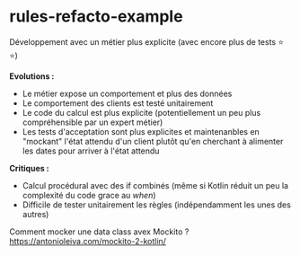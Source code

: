 # rules-refacto-example

Développement avec un métier plus explicite (avec encore plus de tests :star: :star:)

**Evolutions :**
* Le métier expose un comportement et plus des données
* Le comportement des clients est testé unitairement  
* Le code du calcul est plus explicite (potentiellement un peu plus compréhensible par un expert métier)
* Les tests d'acceptation sont plus explicites et maintenanbles en "mockant" l'état attendu d'un client plutôt qu'en cherchant à alimenter les dates pour arriver à l'état attendu

**Critiques :**
* Calcul procédural avec des if combinés (même si Kotlin réduit un peu la complexité du code grace au *when*)  
* Difficile de tester unitairement les règles (indépendamment les unes des autres) 

Comment mocker une data class avex Mockito ? https://antonioleiva.com/mockito-2-kotlin/
